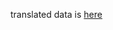 translated data is [here]([https://paperswithcode.com/dataset/mednli](https://github.com/Mehrdadghassabi/Gaokerena/blob/main/Dataset/KQA/questions_w_answers%D9%80fa.jsonl))
